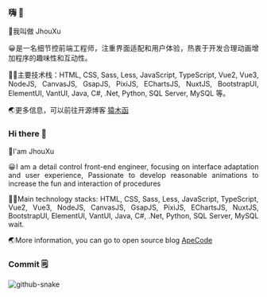 ### 嗨 👋

<div style="text-align: justify">
  <p>👨我叫做 JhouXu</p>
  <p>😀是一名细节控前端工程师，注重界面适配和用户体验，热衷于开发合理动画增加程序的趣味性和互动性。</p>
  <p>
    👨‍💻主要技术栈：HTML, CSS, Sass, Less, JavaScript, TypeScript, Vue2, Vue3, NodeJS, CanvasJS, GsapJS, PixiJS, EChartsJS, NuxtJS, BootstrapUI, ElementUI, VantUI, Java, C#, .Net, Python, SQL Server, MySQL 等。
  </p>
  <p>
    🌏更多信息，可以前往开源博客
    <a href="https://jhouxu.github.io/apecode/">猿木函</a>
  </p>
</div>

### Hi there 👋

<div style="text-align: justify">
  <p>👨I'am JhouXu</p>
  <p>😀I am a detail control front-end engineer, focusing on interface adaptation and user experience, Passionate to develop reasonable animations to increase the fun and interaction of procedures</p>
  <p>
    👨‍💻Main technology stacks: HTML, CSS, Sass, Less, JavaScript, TypeScript, Vue2, Vue3, NodeJS, CanvasJS, GsapJS, PixiJS, EChartsJS, NuxtJS, BootstrapUI, ElementUI, VantUI, Java, C#, .Net, Python, SQL Server, MySQL wait.
  </p>
  <p>
    🌏More information, you can go to open source blog
    <a href="https://jhouxu.github.io/apecode/">ApeCode</a>
  </p>
</div>


### Commit 🗒️

<picture>
  <source media="(prefers-color-scheme: dark)" srcset="https://github.com/JhouXu/jhouxu/blob/output/github-contribution-grid-snake-dark.svg" />
  <source media="(prefers-color-scheme: light)" srcset="https://github.com/JhouXu/jhouxu/blob/output/github-contribution-grid-snake.svg" />
  <img alt="github-snake" src="github-snake.svg" />
</picture>

